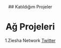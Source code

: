 <center> ## Katıldığım Projeler <center>
  
# Ağ Projeleri
  
1.Ziesha Network [Twitter](https://twitter.com/ZieshaNetwork)
